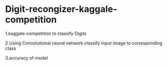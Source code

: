 # Digit-recongizer-kaggale-competition

1.kaggale-competition to classify Digits

2.Using  Convolutional neural network  classify input image to corresponding class

3.accuracy of model
